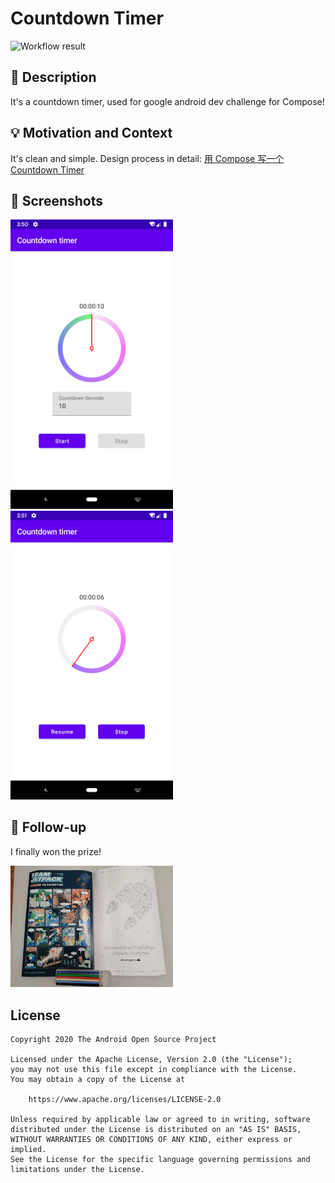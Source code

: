 # Countdown Timer

![Workflow result](https://github.com/wkxjc/CountdownTimer/workflows/Check/badge.svg)


## :scroll: Description
It's a countdown timer, used for google android dev challenge for Compose!

## :bulb: Motivation and Context
It's clean and simple.
Design process in detail: [用 Compose 写一个 Countdown Timer](https://blog.csdn.net/AlpinistWang/article/details/114378461)

## :camera_flash: Screenshots
<img src="/results/screenshot_1.png" width="260">&emsp;<img src="/results/screenshot_2.png" width="260">

## :dancer: Follow-up
I finally won the prize!

<img src="/results/prize.png" width="260">

## License
```
Copyright 2020 The Android Open Source Project

Licensed under the Apache License, Version 2.0 (the "License");
you may not use this file except in compliance with the License.
You may obtain a copy of the License at

    https://www.apache.org/licenses/LICENSE-2.0

Unless required by applicable law or agreed to in writing, software
distributed under the License is distributed on an "AS IS" BASIS,
WITHOUT WARRANTIES OR CONDITIONS OF ANY KIND, either express or implied.
See the License for the specific language governing permissions and
limitations under the License.
```